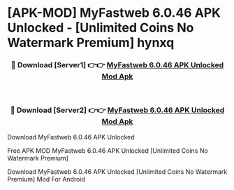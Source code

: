 # [APK-MOD] MyFastweb 6.0.46 APK Unlocked - [Unlimited Coins No Watermark Premium] hynxq



<div align="center">
<h3>🔴 Download [Server1] 👉👉 <a href="https://momento.my/?title=MyFastweb_6.0.46_APK_Unlocked">MyFastweb 6.0.46 APK Unlocked Mod Apk</a></h3><br>

<h3>🔴 Download [Server2] 👉👉 <a href="https://momento.my/?title=MyFastweb_6.0.46_APK_Unlocked">MyFastweb 6.0.46 APK Unlocked Mod Apk</a></h3>
</div>



Download MyFastweb 6.0.46 APK Unlocked 

Free APK MOD MyFastweb 6.0.46 APK Unlocked [Unlimited Coins No Watermark Premium]

Download MyFastweb 6.0.46 APK Unlocked [Unlimited Coins No Watermark Premium] Mod For Android
